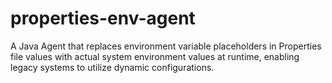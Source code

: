 # properties-env-agent
A Java Agent that replaces environment variable placeholders in Properties file values with actual system environment values at runtime, enabling legacy systems to utilize dynamic configurations.

